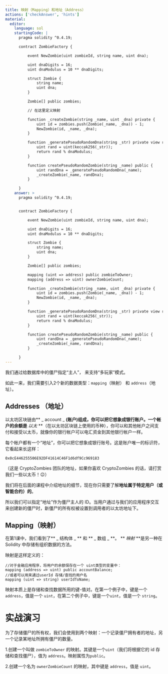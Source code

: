 ```yaml
---
title: 映射（Mapping）和地址（Address）
actions: ['checkAnswer', 'hints']
material:
  editor:
    language: sol
    startingCode: |
      pragma solidity ^0.4.19;

      contract ZombieFactory {

          event NewZombie(uint zombieId, string name, uint dna);

          uint dnaDigits = 16;
          uint dnaModulus = 10 ** dnaDigits;

          struct Zombie {
              string name;
              uint dna;
          }

          Zombie[] public zombies;

          // 在这里定义映射

          function _createZombie(string _name, uint _dna) private {
              uint id = zombies.push(Zombie(_name, _dna)) - 1;
              NewZombie(id, _name, _dna);
          }

          function _generatePseudoRandomDna(string _str) private view returns (uint) {
              uint rand = uint(keccak256(_str));
              return rand % dnaModulus;
          }

          function createPseudoRandomZombie(string _name) public {
              uint randDna = _generatePseudoRandomDna(_name);
              _createZombie(_name, randDna);
          }

      }
    answer: >
      pragma solidity ^0.4.19;


      contract ZombieFactory {

          event NewZombie(uint zombieId, string name, uint dna);

          uint dnaDigits = 16;
          uint dnaModulus = 10 ** dnaDigits;

          struct Zombie {
              string name;
              uint dna;
          }

          Zombie[] public zombies;

          mapping (uint => address) public zombieToOwner;
          mapping (address => uint) ownerZombieCount;

          function _createZombie(string _name, uint _dna) private {
              uint id = zombies.push(Zombie(_name, _dna)) - 1;
              NewZombie(id, _name, _dna);
          }

          function _generatePseudoRandomDna(string _str) private view returns (uint) {
              uint rand = uint(keccak256(_str));
              return rand % dnaModulus;
          }

          function createPseudoRandomZombie(string _name) public {
              uint randDna = _generatePseudoRandomDna(_name);
              _createZombie(_name, randDna);
          }

      }
---
```


我们通过给数据库中的僵尸指定“主人”， 来支持“多玩家”模式。

如此一来，我们需要引入2个新的数据类型：`mapping`（映射） 和 `address`（地址）。

## Addresses （地址）

以太坊区块链由** _ account _ **(账户)组成，你可以把它想象成银行账户。一个帐户的余额是** _以太_ **（在以太坊区块链上使用的币种），你可以和其他帐户之间支付和接受以太币，就像你的银行帐户可以电汇资金到其他银行帐户一样。

每个帐户都有一个“地址”，你可以把它想象成银行账号。这是账户唯一的标识符，它看起来长这样：

`0x0cE446255506E92DF41614C46F1d6df9Cc969183`

（这是 CryptoZombies 团队的地址，如果你喜欢 CryptoZombies 的话，请打赏我们一些以太币！😉）

我们将在后面的课程中介绍地址的细节，现在你只需要了解**地址属于特定用户（或智能合约）的**。

所以我们可以指定“地址”作为僵尸主人的 ID。当用户通过与我们的应用程序交互来创建新的僵尸时，新僵尸的所有权被设置到调用者的以太坊地址下。

## Mapping（映射）

在第1课中，我们看到了** _ 结构体 _ ** 和 ** _ 数组 _ **。 ** _映射_ **是另一种在 Solidity 中存储有组织数据的方法。

映射是这样定义的：

```
//对于金融应用程序，将用户的余额保存在一个 uint类型的变量中：
mapping (address => uint) public accountBalance;
//或者可以用来通过userId 存储/查找的用户名
mapping (uint => string) userIdToName;

```

映射本质上是存储和查找数据所用的键-值对。在第一个例子中，键是一个 `address`，值是一个 `uint`，在第二个例子中，键是一个`uint`，值是一个 `string`。

# 实战演习

为了存储僵尸的所有权，我们会使用到两个映射：一个记录僵尸拥有者的地址，另一个记录某地址所拥有僵尸的数量。

1.创建一个叫做 `zombieToOwner` 的映射。其键是一个`uint`（我们将根据它的 id 存储和查找僵尸），值为 `address`。映射属性为`public`。

2.创建一个名为 `ownerZombieCount` 的映射，其中键是 `address`，值是 `uint`。
